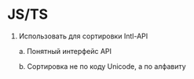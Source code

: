 # JS/TS

1. Использовать для сортировки Intl-API

   a. Понятный интерфейс API

   b. Сортировка не по коду Unicode, а по алфавиту
